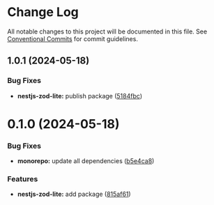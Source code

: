 # Change Log

All notable changes to this project will be documented in this file.
See [Conventional Commits](https://conventionalcommits.org) for commit guidelines.

## 1.0.1 (2024-05-18)

### Bug Fixes

- **nestjs-zod-lite:** publish package ([5184fbc](https://github.com/homer0/packages/commit/5184fbc951300ff00f3290c711e0ff1b6dcad069))

# 0.1.0 (2024-05-18)

### Bug Fixes

- **monorepo:** update all dependencies ([b5e4ca8](https://github.com/homer0/packages/commit/b5e4ca81420dce38ddaceaa577def66a8064df85))

### Features

- **nestjs-zod-lite:** add package ([815af61](https://github.com/homer0/packages/commit/815af61316babbbd67c4e2ea0b860ac02bc6308d))
